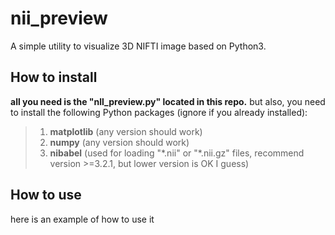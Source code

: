 # nii_preview
A simple utility to visualize 3D NIFTI image based on Python3.

## How to install
**all you need is the "nll_preview.py" located in this repo.**
but also, you need to install the following Python packages (ignore if you already installed):
> 1) **matplotlib** (any version should work)
> 2) **numpy** (any version should work)
> 3) **nibabel** (used for loading "\*.nii" or "\*.nii.gz" files, recommend version >=3.2.1, but lower version is OK I guess)

## How to use
here is an example of how to use it
